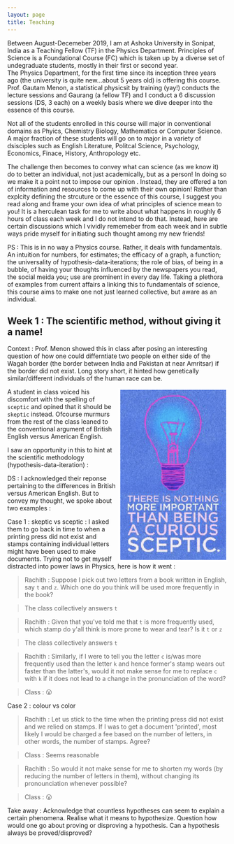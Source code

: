 ```yaml
---
layout: page
title: Teaching
---
```


Between August-Decemeber 2019, I am at Ashoka University in Sonipat, India as a Teaching Fellow (TF) in the Physics Department. 
Principles of Science is a Foundational Course (FC) which is taken up by a diverse set of undegraduate students, mostly in their first or second year.  
The Physics Department, for the first time since its inception three years ago (the university is quite new...about 5 years old) is offering this course. Prof. Gautam Menon, a statistical physicsit by training (yay!) conducts the lecture sessions and Gaurang (a fellow TF) and I conduct a 6 discussion sessions (DS, 3 each) on a weekly basis where we dive deeper into the essence of this course. 

Not all of the students enrolled in this course will major in conventional domains as Phyics, Chemistry Biology, Mathematics or Computer Science. A major fraction of these students will go on to major in a variety of dsisciples such as English Literature, Politcal Science, Psychology, Economics, Finace, History, Anthropology etc. 

The challenge then becomes to convey what can science (as we know it) do to better an individual, not just academically, but as a person! In doing so we make it a point not to impose our opinion . Instead, they are offered a ton of information and resources to come up with their own opinion!
Rather than explcity defining the strcuture or the essence of this course, I suggest you read along and frame your own idea of what principles of science mean to you!
It is a herculean task for me to write about what happens in roughly 6 hours of class each week and I do not intend to do that. Instead, here are certain discussions which I vividly rememeber from each week and in subtle ways pride myself for initiating such thought among my new friends!

PS : This is in no way a Physics course. Rather, it deals with fundamentals. An intuition for numbers, for estimates; the efficacy of a graph, a function; the universality of hypothesis-data-iterations; the role of bias, of being in a bubble, of having your thoughts influenced by the newspapers you read, the social meida you; use are prominent in every day life. Taking a plethora of examples from current affairs a linking this to fundamentals of science, this course aims to make one not just learned collective, but aware as an individual. 

## Week 1 : The scientific method, without giving it a name!

Context : Prof. Menon showed this in class after posing an interesting question of how one could differntiate two people on either side of the Wagah border (the border between India and Pakistan at near Amritsar) if the border did not exist. Long story short, it hinted how genetically similar/different individuals of the human race can be. 

<img src="/images/Sceptic.png" align="right" width="250" >

A student in class voiced his discomfort with the spelling of `sceptic` and opined that it should be `skeptic` instead. Ofcourse murmurs from the rest of the class leaned to the conventional argument of British English versus American English. 

I saw an opportunity in this to hint at the scientific methodology (hypothesis-data-iteration) :

DS : I acknowledged their reponse pertaining to the differences in British versus American English. But to convey my thought, we spoke about two examples : 

Case 1 : skeptic vs sceptic : I asked them to go back in time to when a printing press did not exist and stamps containing individual letters might have been used to make documents. Trying not to get myself distracted into power laws in Physics, here is how it went :

>Rachith : Suppose I pick out two letters from a book written in English, say `t` and `z`. Which one do you think will be used more frequently in the book?

>The class collectively answers `t`

>Rachith : Given that you've told me that `t` is more frequently used, which stamp do y'all think is more prone to wear and tear? Is it `t` or `z`

>The class collectively answers `t`

>Rachith : Similarly, if I were to tell you the letter `c` is/was more frequently used than the letter `k` and hence former's stamp wears out faster than the latter's, would it not make sense for me to replace `c` with `k` if it does not lead to a change in the pronunciation of the word?

>Class : :open_mouth:

Case 2 : colour vs color

>Rachith : Let us stick to the time when the printing press did not exist and we relied on stamps. If I was to get a document 'printed', most likely  I would be charged a fee based on the number of letters, in other words, the number of stamps. Agree?

>Class : Seems reasonable

>Rachith : So would it not make sense for me to shorten my words (by reducing the number of letters in them), without changing its pronounciation whenever possible?

>Class : :open_mouth:

Take away : Acknowledge that countless hypotheses can seem to explain a certain phenomena. Realise what it means to hypothesize. Question how would one go about proving or disproving a hypothesis. Can a hypothesis always be proved/disproved?
